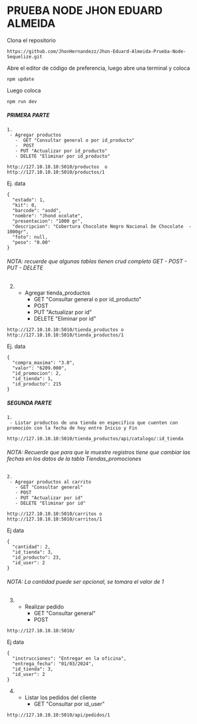 # PRUEBA NODE JHON EDUARD ALMEIDA 



Clona el repositorio 

```
https://github.com/JhonHernandezz/Jhon-Eduard-Almeida-Prueba-Node-Sequelize.git
```



Abre el editor de código de preferencia, luego abre una terminal y coloca 

```
npm update
```



Luego coloca 

```
npm run dev
```



##### PRIMERA PARTE

 	1. 
     - Agregar productos 
       -  GET "Consultar general o por id_producto" 
       -  POST
       - PUT "Actualizar por id_producto" 
       - DELETE "Eliminar por id_producto"

```
http://127.10.10.10:5010/productos  o http://127.10.10.10:5010/productos/1
```

Ej. data

```
{
  "estado": 1,
  "kit": 0,
  "barcode": "asdd",
  "nombre": "Jhond ocolate",
  "presentacion": "1000 gr",
  "descripcion": "Cobertura Chocolate Negro Nacional De Chocolate  - 1000gr",
  "foto": null,
  "peso": "0.00"
}
```

###### NOTA: recuerde que algunas tablas tienen crud completo GET - POST - PUT - DELETE 



2. 
   - Agregar tienda_productos 
     - GET "Consultar general o por id_producto" 
     - POST 
     - PUT "Actualizar por id" 
     - DELETE "Eliminar por id"

```
http://127.10.10.10:5010/tienda_productos o http://127.10.10.10:5010/tienda_productos/1
```

Ej. data

```
{
  "compra_maxima": "3.0",
  "valor": "6209.000",
  "id_promocion": 2,
  "id_tienda": 1,
  "id_producto": 215
}
```



##### SEGUNDA PARTE

 	1. 
     - Listar productos de una tienda en especifico que cuenten con promoción con la fecha de hoy entre Inicio y Fin 

```
http://127.10.10.10:5010/tienda_productos/api/catalogo/:id_tienda
```

###### NOTA: Recuerde que para que le muestre registros tiene que cambiar las fechas en los datos de la tabla Tiendas_promociones



 	2. 
     - Agregar productos al carrito	
       - GET "Consultar general" 
       - POST 
       - PUT "Actualizar por id" 
       - DELETE "Eliminar por id"

```
http://127.10.10.10:5010/carritos o http://127.10.10.10:5010/carritos/1
```

Ej data

```
{
  "cantidad": 2,
  "id_tienda": 3,
  "id_producto": 23,
  "id_user": 2
}
```

###### NOTA: La cantidad puede ser opcional, se tomara el valor de 1



3. 
   - Realizar pedido
     - GET "Consultar general" 
     - POST 

```
http://127.10.10.10:5010/
```

Ej data

```
{
  "instrucciones": "Entregar en la oficina",
  "entrega_fecha": "01/03/2024",
  "id_tienda": 3,
  "id_user": 2
}
```



4. 
   - Listar los pedidos del cliente
     - GET "Consultar por id_user" 

```
http://127.10.10.10:5010/api/pedidos/1
```